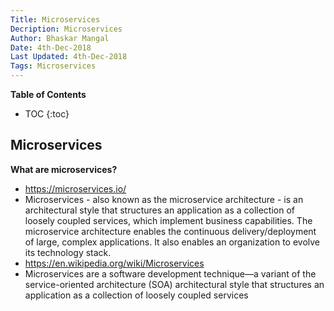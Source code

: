 ```yaml
---
Title: Microservices
Decription: Microservices
Author: Bhaskar Mangal
Date: 4th-Dec-2018
Last Updated: 4th-Dec-2018
Tags: Microservices
---
```


**Table of Contents**
* TOC
{:toc}


## Microservices

**What are microservices?**
* https://microservices.io/
* Microservices - also known as the microservice architecture - is an architectural style that structures an application as a collection of loosely coupled services, which implement business capabilities. The microservice architecture enables the continuous delivery/deployment of large, complex applications. It also enables an organization to evolve its technology stack.
* https://en.wikipedia.org/wiki/Microservices
* Microservices are a software development technique—a variant of the service-oriented architecture (SOA) architectural style that structures an application as a collection of loosely coupled services